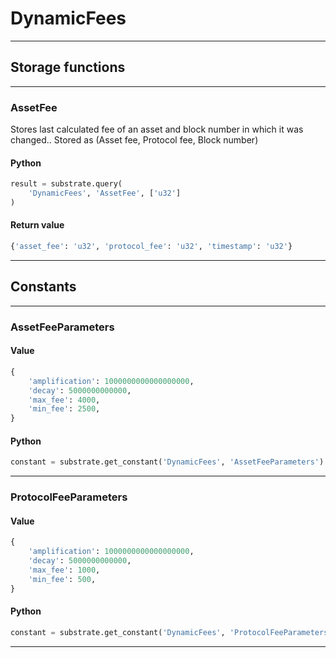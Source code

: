 
# DynamicFees

---------
## Storage functions

---------
### AssetFee
 Stores last calculated fee of an asset and block number in which it was changed..
 Stored as (Asset fee, Protocol fee, Block number)

#### Python
```python
result = substrate.query(
    'DynamicFees', 'AssetFee', ['u32']
)
```

#### Return value
```python
{'asset_fee': 'u32', 'protocol_fee': 'u32', 'timestamp': 'u32'}
```
---------
## Constants

---------
### AssetFeeParameters
#### Value
```python
{
    'amplification': 1000000000000000000,
    'decay': 5000000000000,
    'max_fee': 4000,
    'min_fee': 2500,
}
```
#### Python
```python
constant = substrate.get_constant('DynamicFees', 'AssetFeeParameters')
```
---------
### ProtocolFeeParameters
#### Value
```python
{
    'amplification': 1000000000000000000,
    'decay': 5000000000000,
    'max_fee': 1000,
    'min_fee': 500,
}
```
#### Python
```python
constant = substrate.get_constant('DynamicFees', 'ProtocolFeeParameters')
```
---------